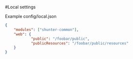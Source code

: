 #Local settings



Example config/local.json
```json
{
	"modules": ["shunter-common"],
	"web": {
			"public": "/foobar/public",
			"publicResources": "/foobar/public/resources"
	}
}
```